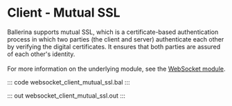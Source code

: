 # Client - Mutual SSL

Ballerina supports mutual SSL, which is a certificate-based authentication
process in which two parties (the client and server) authenticate each other by
verifying the digital certificates. It ensures that both parties are assured
of each other's identity.<br/><br/>
For more information on the underlying module, 
see the [WebSocket module](https://docs.central.ballerina.io/ballerina/websocket/latest/).

::: code websocket_client_mutual_ssl.bal :::

::: out websocket_client_mutual_ssl.out :::